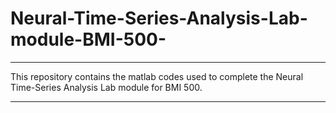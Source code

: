 # Neural-Time-Series-Analysis-Lab-module-BMI-500-
***
This repository contains the matlab codes used to  complete the Neural Time-Series Analysis Lab module for BMI 500.
***

